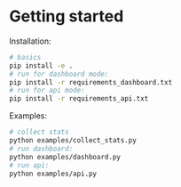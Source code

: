 # Getting started

Installation:
```bash
# basics
pip install -e .
# run for dashboard mode:
pip install -r requirements_dashboard.txt
# run for api mode:
pip install -r requirements_api.txt
```

Examples:
```bash
# collect stats
python examples/collect_stats.py
# run dashboard:
python examples/dashboard.py
# run api:
python examples/api.py
```